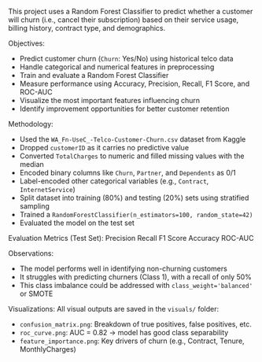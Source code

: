 This project uses a Random Forest Classifier to predict whether a customer will churn (i.e., cancel their subscription) based on their service usage, billing history, contract type, and demographics.

Objectives:
- Predict customer churn (`Churn`: Yes/No) using historical telco data
- Handle categorical and numerical features in preprocessing
- Train and evaluate a Random Forest Classifier
- Measure performance using Accuracy, Precision, Recall, F1 Score, and ROC-AUC
- Visualize the most important features influencing churn
- Identify improvement opportunities for better customer retention

Methodology:

- Used the `WA_Fn-UseC_-Telco-Customer-Churn.csv` dataset from Kaggle
- Dropped `customerID` as it carries no predictive value
- Converted `TotalCharges` to numeric and filled missing values with the median
- Encoded binary columns like `Churn`, `Partner`, and `Dependents` as 0/1
- Label-encoded other categorical variables (e.g., `Contract`, `InternetService`)
- Split dataset into training (80%) and testing (20%) sets using stratified sampling
- Trained a `RandomForestClassifier(n_estimators=100, random_state=42)`
- Evaluated the model on the test set

Evaluation Metrics (Test Set):
Precision Recall F1 Score Accuracy ROC-AUC

Observations:
- The model performs well in identifying non-churning customers
- It struggles with predicting churners (Class 1), with a recall of only 50%
- This class imbalance could be addressed with `class_weight='balanced'` or SMOTE

Visualizations:
All visual outputs are saved in the `visuals/` folder:
- `confusion_matrix.png`: Breakdown of true positives, false positives, etc.
- `roc_curve.png`: AUC = 0.82 → model has good class separability
- `feature_importance.png`: Key drivers of churn (e.g., Contract, Tenure, MonthlyCharges)
